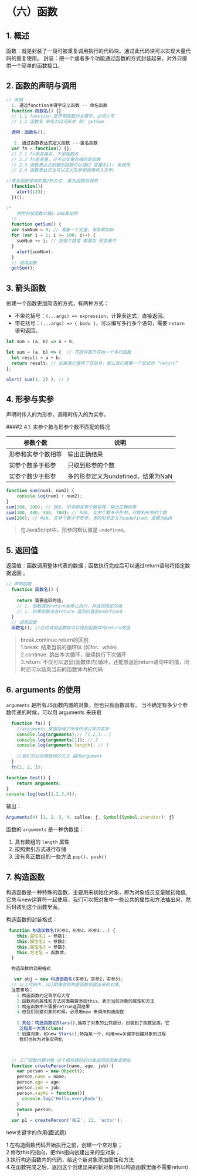 # （六）函数

## 1. 概述

函数：就是封装了一段可被重复调用执行的代码块。通过此代码块可以实现大量代码的重复使用。
封装：把一个或者多个功能通过函数的方式封装起来，对外只提供一个简单的函数接口。

## 2. 函数的声明与调用

```js
// 声明
  1. 通过function关键字定义函数 -- 命名函数
  function 函数名() {}
  // 1.1 function 是声明函数的关键字，必须小写
  // 1.2 函数名 命名为动词形式 例: getSum

  调用：函数名(); 

   2. 通过函数表达式定义函数 ---匿名函数
  var fn = function() {};
  // 2.1 fn是变量名，不是函数名
  // 2.2 fn是变量，只不过变量存储的是函数
  // 2.3 函数表达式创建的函数可以通过 变量名(); 来调用
  // 2.4 函数表达式也可以定义形参和调用传入实参。

//匿名函数使用的第2种方式--匿名函数自调用
  (function(){
    alert(123);
  })();
```
```js
/*
    例用封装函数计算1-100累加和
  */
  function getSum() {
  var sumNum = 0; // 准备一个变量，保存累加和
  for (var i = 1; i <= 100; i++) {
    sumNum += i; // 把每个数值 都累加 到变量中
  }
    alert(sumNum);
  }
  // 调用函数
  getSum();
  ```


## 3. 箭头函数

创建一个函数更加简洁的方式，有两种方式：
- 不带花括号：`(...args) => expression`，计算表达式，直接返回。
- 带花括号：`(...args) => { bodu }`，可以编写多行多个语句，需要 `return` 语句返回。

```javascript
let sum = (a, b) => a + b;

let sum = (a, b) => {  // 花括号表示开始一个多行函数
  let result = a + b;
  return result; // 如果我们使用了花括号，那么我们需要一个显式的 “return”
};

alert( sum(1, 2) ); // 3
```

## 4. 形参与实参

声明时传入的为形参，调用时传入的为实参。

####2 4.1. 实参个数与形参个数不匹配的情况

|参数个数|说明|
|-|-|
|形参和实参个数相等|输出正确结果|
|实参个数多于形参|只取到形参的个数|
|实参个数少于形参|多的形参定义为undefined，结果为NaN|

```js
function sum(num1, num2) {
    console.log(num1 + num2);
}
sum(100, 200); // 300, 形参和实参个数相等，输出正确结果
sum(100, 400, 500, 700); // 500, 实参个数多于形参，只取到形参的个数
sum(200); // NaN, 实参个数少于形参，多的形参定义为undefined，结果为NaN
```

> 在JavaScript中，形参的默认值是 `undefined`。




## 5. 返回值
返回值：函数调用整体代表的数据；函数执行完成后可以通过return语句将指定数据返回 。

```js
// 声明函数
  function 函数名() {
    ...
    return 需要返回的值;
    // 1. 函数遇到return会停止执行，并返回指定的值
    // 1. 如果函数没有return 返回的值是undefined
  }
  // 调用函数
  函数名(); //此时调用函数就可以得到函数体内return的值
  ```

>break,continue,return的区别                    
1.break: 结束当前的循环体 (如for、while)                        
2.continue: 跳出本次循环，继续执行下次循环                      
3.return: 不仅可以退出(函数体内)循环，还能够返回return语句中的值，同时还可以结束当前的函数体内的代码

## 6. arguments 的使用

`arguments` 是所有JS函数内置的对象，但也只有函数具有。
当不确定有多少个参数传递的时候，可以用 arguments 来获取


```js
  function fn() {
    //arguments 里面存储了所有传递过来的实参
    console.log(arguments);// [1,2,3...]
    console.log(arguments[1]); // 2
    console.log(arguments.length); // 3
    
    //我们可以按照数组的方式 遍历argument  
  }
  fn(1, 2, 3);
  ```

```js
function test() {
    return arguments;
}
console.log(test(1,2,3,4));
```

输出：

```js
Arguments(4) [1, 2, 3, 4, callee: ƒ, Symbol(Symbol.iterator): ƒ]
```

函数的 `arguments` 是一种伪数组：

1. 具有数组的 `length` 属性
2. 按照索引方式进行存储
3. 没有真正数组的一些方法 `pop()`、`push()`

## 7. 构造函数

构造函数是一种特殊的函数，主要用来初始化对象，即为对象成员变量赋初始值,它总与new运算符一起使用，我们可以把对象中一些公共的属性和方法抽出来，然
后封装到这个函数里面。

构造函数的封装格式：

```js
 function 构造函数名(形参1，形参2，形参3...) {
    this.属性名1 = 参数1;
    this.属性名2 = 参数2;
    this.属性名3 = 参数3;
    this.方法名 = 函数体;
  }

  构造函数的调用格式

   var obj = new 构造函数名(实参1，实参2，实参3);
  // 以上代码中，obj即接收到构造函数创建出来的对象。
  注意事项：
    1.构造函数约定首字母大写
    2.函数内的属性和方法前面需要添加this，表示当前对象的属性和方法
    3.构造函数中不需要retrun返回结果
    4.但我们创建对象的时候，必须用new 来调用构造函数
    
    1.其他：构造函数如Stars(),抽取了对象的公共部分，封装到了函数里面，它
     泛指某一大类(class)
    2.创建对象，如new Stars();特指某一个，利用new关键字创建对象的过程
     我们也称为对象实例化



  // 工厂函数创建对象 这个把创建好的对象返回给函数调用处
  function createPerson(name, age, job) {
    var person = new Object();
    person.name = name;
    person.age = age;
    person.job = job;
    person.sayHi = function(){
      console.log('Hello,everyBody');
    }
    return person;
    }
  var p1 = createPerson('张三', 22, 'actor');
```

new关键字的作用(面试题)


1.在构造函数代码开始执行之前，创建一个空对象；              
2.修改this的指向，把this指向创建出来的空对象；              
3.执行构造函数内的代码，给这个新对象添加属性和方法                  
4.在函数完成之后，返回这个创建出来的新对象(所以构造函数里面不需要return)